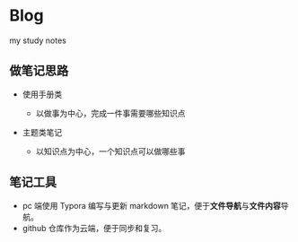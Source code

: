 # Blog
my study notes

## 做笔记思路

- 使用手册类

  - 以做事为中心，完成一件事需要哪些知识点

- 主题类笔记

  - 以知识点为中心，一个知识点可以做哪些事

## 笔记工具

- pc 端使用 Typora 编写与更新 markdown 笔记，便于**文件导航**与**文件内容**导航。
- github 仓库作为云端，便于同步和复习。


